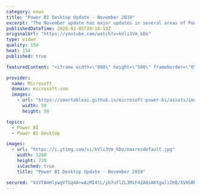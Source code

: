 ```yaml
---
category: news
title: "Power BI Desktop Update - November 2019"
excerpt: "The November update has major updates in several areas of Power BI Desktop. There's a new, modern ribbon that aligns Power BI Desktop with Office and adds more functionality. We're also adding a new visual, the decomposition tree, which is one of the most requested ideas on ideas.powerbi.com. AI functions"
publishedDateTime: 2020-02-05T20:18:13Z
originalUrl: "https://youtube.com/watch?v=kVli3Vm_kDo"
type: video
quality: 154
heat: 154
published: true

featuredContent: "<iframe width=\"800\" height=\"500\" frameborder=\"0\" src=\"https://www.youtube.com/embed/kVli3Vm_kDo\" allow=\"accelerometer; autoplay; encrypted-media; gyroscope; picture-in-picture\" allowfullscreen></iframe>"

provider:
  name: Microsoft
  domain: microsoft.com
  images:
    - url: "https://smartableai.github.io/microsoft-power-bi/assets/images/organizations/microsoft.com-50x50.jpg"
      width: 50
      height: 50

topics:
  - Power BI
  - Power BI Desktop

images:
  - url: "https://i.ytimg.com/vi/kVli3Vm_kDo/maxresdefault.jpg"
    width: 1280
    height: 720
    isCached: true
    title: "Power BI Desktop Update - November 2019"

secured: "kVVTAmHlywgVfGq4A+wAzMI4tL/yb7uflZL3MsF4ZA8sAKtgwliIKB/XVHSRNVsEfsTlwXNEV2LJoVHIj6f2GCLAm9yKiB289qgIJmc2haqRK7oFY5q1VjMDg5rkPB1marADRx3+4v6m+ssX/VHH8BayWoM/T0CI/FMBwLtPXJ0BPdtUPyYtmAt+X9hnI/eiBqghuwxjFnV9Z8xBS9PM1dIS1FjUBUQeIdgz0tUsbP27qvGyQ7DeUXdrfuZIgQ6NuXMfSaSIPWPqJkuViXy9v/tihIaWreUyPbhq2rnZysaUmCu/L6UpKev1k2BrUge/oWaCtAWrI7wo7GkXBuBzrk0WS7yoTL24uyGPOUqNshm09LV3IAbgTjWWbKFGjSkfjSACSYdnruF7Vi7/89x8UzDwnQR286puxl0Bi/FN1IULKmiyCe7j7tIfXZmpQx2E;h3HjcJK183afPkVRY5IXEw=="
---
```



